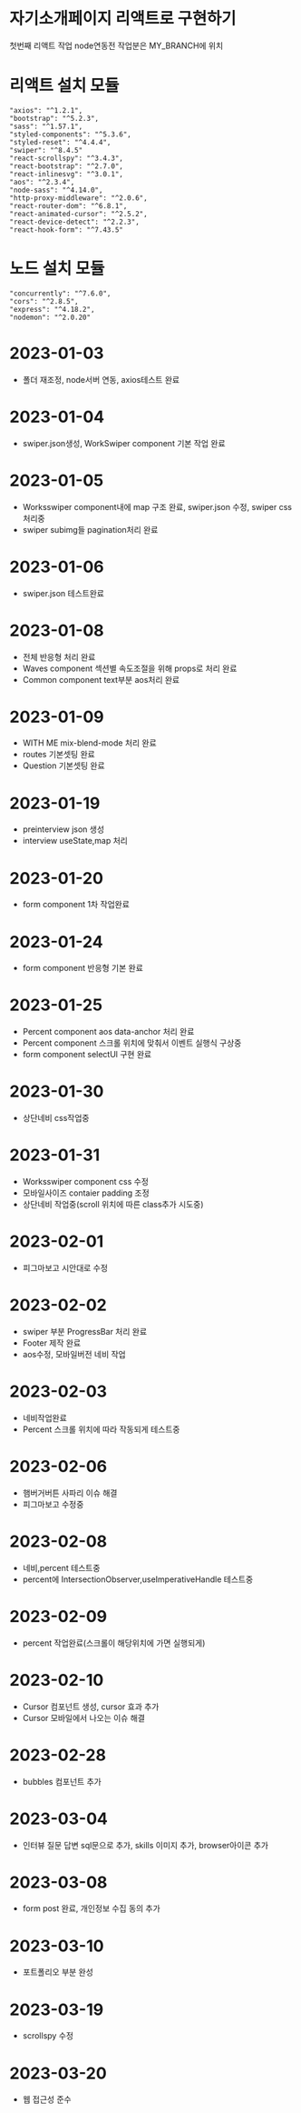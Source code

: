 # 자기소개페이지 리액트로 구현하기
첫번째 리액트 작업
node연동전 작업분은 MY_BRANCH에 위치
# 리액트 설치 모듈
    "axios": "^1.2.1",
    "bootstrap": "^5.2.3",
    "sass": "^1.57.1",
    "styled-components": "^5.3.6",
    "styled-reset": "^4.4.4",
    "swiper": "^8.4.5"
    "react-scrollspy": "^3.4.3",
    "react-bootstrap": "^2.7.0",
    "react-inlinesvg": "^3.0.1",
    "aos": "^2.3.4",
    "node-sass": "^4.14.0",
    "http-proxy-middleware": "^2.0.6",
    "react-router-dom": "^6.8.1",
    "react-animated-cursor": "^2.5.2",
    "react-device-detect": "^2.2.3",
    "react-hook-form": "^7.43.5"
# 노드 설치 모듈
    "concurrently": "^7.6.0",
    "cors": "^2.8.5",
    "express": "^4.18.2",
    "nodemon": "^2.0.20"
# 2023-01-03
* 폴더 재조정, node서버 연동, axios테스트 완료
# 2023-01-04
* swiper.json생성, WorkSwiper component 기본 작업 완료

# 2023-01-05
* Worksswiper component내에 map 구조 완료, swiper.json 수정, swiper css처리중
* swiper subimg들 pagination처리 완료

# 2023-01-06
* swiper.json 테스트완료

# 2023-01-08
* 전체 반응형 처리 완료
* Waves component 섹션별 속도조절을 위해 props로 처리 완료
* Common component text부분 aos처리 완료

# 2023-01-09
* WITH ME mix-blend-mode 처리 완료
* routes 기본셋팅 완료
* Question 기본셋팅 완료 

# 2023-01-19
* preinterview json 생성
* interview useState,map 처리

# 2023-01-20
* form component 1차 작업완료

# 2023-01-24
* form component 반응형 기본 완료

# 2023-01-25
* Percent component aos data-anchor 처리 완료
* Percent component 스크롤 위치에 맞춰서 이벤트 실행식 구상중
* form component selectUl 구현 완료

# 2023-01-30
* 상단네비 css작업중

# 2023-01-31
* Worksswiper component css 수정
* 모바일사이즈 contaier padding 조정
* 상단네비 작업중(scroll 위치에 따른 class추가 시도중)

# 2023-02-01
* 피그마보고 시안대로 수정

# 2023-02-02
* swiper 부분 ProgressBar 처리 완료
* Footer 제작 완료
* aos수정, 모바일버전 네비 작업

# 2023-02-03
* 네비작업완료
* Percent 스크롤 위치에 따라 작동되게 테스트중

# 2023-02-06
* 햄버거버튼 사파리 이슈 해결
* 피그마보고 수정중
# 2023-02-08
* 네비,percent 테스트중
* percent에 IntersectionObserver,useImperativeHandle 테스트중
# 2023-02-09
* percent 작업완료(스크롤이 해당위치에 가면 실행되게)

# 2023-02-10
* Cursor 컴포넌트 생성, cursor 효과 추가
* Cursor 모바일에서 나오는 이슈 해결

# 2023-02-28
* bubbles 컴포넌트 추가

# 2023-03-04
* 인터뷰 질문 답변 sql문으로 추가, skills 이미지 추가, browser아이콘 추가 

# 2023-03-08
* form post 완료, 개인정보 수집 동의 추가

# 2023-03-10
* 포트폴리오 부분 완성

# 2023-03-19
* scrollspy 수정

# 2023-03-20
* 웹 접근성 준수